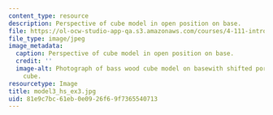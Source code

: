```yaml
---
content_type: resource
description: Perspective of cube model in open position on base.
file: https://ol-ocw-studio-app-qa.s3.amazonaws.com/courses/4-111-introduction-to-architecture-environmental-design-spring-2014/81e9c7bc61eb0e0926f69f7365540713_model3_hs_ex3.jpg
file_type: image/jpeg
image_metadata:
  caption: Perspective of cube model in open position on base.
  credit: ''
  image-alt: Photograph of bass wood cube model on basewith shifted portions of the
    cube.
resourcetype: Image
title: model3_hs_ex3.jpg
uid: 81e9c7bc-61eb-0e09-26f6-9f7365540713
---
```

